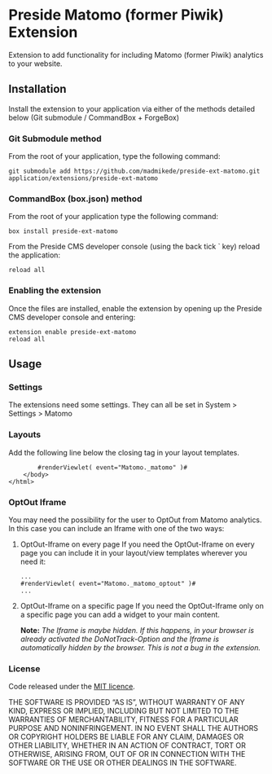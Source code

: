 # Preside Matomo (former Piwik) Extension
Extension to add functionality for including Matomo (former Piwik) analytics to your website.

## Installation
Install the extension to your application via either of the methods detailed below (Git submodule / CommandBox + ForgeBox)

### Git Submodule method
From the root of your application, type the following command:

	git submodule add https://github.com/madmikede/preside-ext-matomo.git application/extensions/preside-ext-matomo

### CommandBox (box.json) method
From the root of your application type the following command:

	box install preside-ext-matomo

From the Preside CMS developer console (using the back tick ` key) reload the application:

	reload all

### Enabling the extension
Once the files are installed, enable the extension by opening up the Preside CMS developer console and entering:

	extension enable preside-ext-matomo
	reload all

## Usage
### Settings
The extensions need some settings. They can all be set in System > Settings > Matomo

### Layouts
Add the following line below the closing </body> tag in your layout templates.

```...
        #renderViewlet( event="Matomo._matomo" )#
    </body>
</html>
```

### OptOut Iframe
You may need the possibility for the user to OptOut from Matomo analytics. In this case you can include an Iframe with one of the two ways:

1. OptOut-Iframe on every page
	If you need the OptOut-Iframe on every page you can include it in your layout/view templates wherever you need it:


	```
	...
	#renderViewlet( event="Matomo._matomo_optout" )#
	...
	```

2. OptOut-Iframe on a specific page
	If you need the OptOut-Iframe only on a specific page you can add a widget to your main content. 

	**Note:** _The Iframe is maybe hidden. If this happens, in your browser is already activated the DoNotTrack-Option and the Iframe is automatically hidden by the browser. This is not a bug in the extension._


### License
Code released under the [MIT licence](http://opensource.org/licenses/MIT).

THE SOFTWARE IS PROVIDED “AS IS”, WITHOUT WARRANTY OF ANY KIND, EXPRESS OR IMPLIED, INCLUDING BUT NOT LIMITED TO THE WARRANTIES OF MERCHANTABILITY, FITNESS FOR A PARTICULAR PURPOSE AND NONINFRINGEMENT. IN NO EVENT SHALL THE AUTHORS OR COPYRIGHT HOLDERS BE LIABLE FOR ANY CLAIM, DAMAGES OR OTHER LIABILITY, WHETHER IN AN ACTION OF CONTRACT, TORT OR OTHERWISE, ARISING FROM, OUT OF OR IN CONNECTION WITH THE SOFTWARE OR THE USE OR OTHER DEALINGS IN THE SOFTWARE.